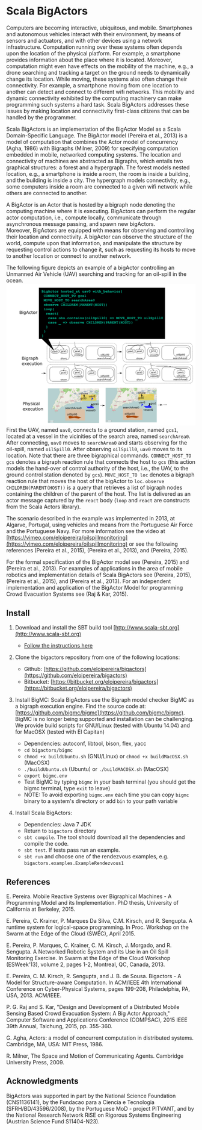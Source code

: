 
# Scala BigActors #
 
Computers are becoming interactive, ubiquitous, and mobile. Smartphones and autonomous vehicles interact with their environment, by means of sensors and actuators, 
and with other devices using a network infrastructure.
Computation running over these systems often depends upon the location of the physical platform. 
For example, a smartphone provides information about the place where it is located. 
Moreover, computation might even have effects on the mobility of the machine, e.g., a drone searching and tracking a target on the ground needs to dynamically change its location.
While moving, these systems also often change their connectivity.
For example, a smartphone moving from one location to another can detect and connect to different wifi networks.
This mobility and dynamic connectivity exhibited by the computing machinery can make programming such systems a hard task. 
Scala BigActors addresses these issues by making location and connectivity first-class citizens that can be handled by the programmer.

Scala BigActors is an implementation of the BigActor Model as a Scala Domain-Specific Language.
The BigActor model (Pereira et al., 2013) is a model of computation that combines the Actor model of concurrency (Agha, 1986) with Bigraphs (Milner, 2009) for specifying computation 
embedded in mobile, networked computing systems. 
The location and connectivity of machines are abstracted as Bigraphs, which entails two graphical structures: a forest and a hypergraph.
The forest models nested location, e.g., a smartphone is inside a room, the room is inside a building, and the building is inside a city. 
The hypergraph models connectivity, e.g., some computers inside a room are connected to a given wifi network while others are connected to another. 

A BigActor is an Actor that is hosted by a bigraph node denoting the computing machine where it is executing. 
BigActors can perform the regular actor computation, i.e., compute locally, communicate through asynchronous message passing, and spawn new bigActors.  
Moreover, BigActors are equipped with means for observing and controlling their location and connectivity.
A bigActor can observe the structure of the world, compute upon that information, and manipulate the structure by requesting control actions to change it, 
such as requesting its hosts to move to another location or connect to another network.   

The following figure depicts an example of a bigActor controlling an Unmanned Air Vehicle (UAV) searching and tracking for an oil-spill in the ocean.
![alt text](https://github.com/eloipereira/bigactors/raw/master/img/oilSpillWebSite.png "Oil-spill search and track")
First the UAV, named `uav0`, connects to a ground station, named `gcs1`, located at a vessel in the vicinities of the search area, named `searchArea0`.
After connecting, `uav0` moves to `searchArea0` and starts observing for the oil-spill, named `oilSpill0`.
After observing `oilSpill0`, `uav0` moves to its location.
Note that there are three bigraphical commands. `CONNECT_HOST_TO gcs` denotes a bigraph reaction rule that connects the host to `gcs` (this action models the hand-over of control authority of the host, i.e., the UAV, to the ground control station denoted by `gcs`).
`MOVE_HOST_TO loc` denotes a bigraph reaction rule that moves the host of the bigActor to `loc`.
`observe CHILDREN(PARENT(HOST))` is a query that retrieves a list of bigraph nodes containing the children of the parent of the host. The list is delivered as an actor message captured by the `react` body (`loop` and `react` are constructs from the Scala Actors library). 

The scenario described in the example was implemented in 2013, at Algarve, Portugal, using vehicles and means from the Portuguese Air Force and the Portuguese Navy. For more information see the video at [https://vimeo.com/eloipereira/oilspillmonitoring](https://vimeo.com/eloipereira/oilspillmonitoring) or see the following references (Pereira et al., 2015), (Pereira et al., 2013), and (Pereira, 2015).

For the formal specification of the BigActor model see (Pereira, 2015) and (Pereira et al., 2013).
For examples of applications in the area of mobile robotics and implementation details of Scala BigActors see (Pereira, 2015), (Pereira et al., 2015), and (Pereira et al., 2013).
For an independent implementation and application of the BigActor Model for programming Crowd Evacuation Systems see (Raj & Kar, 2015).

## Install ##

1. Download and install the SBT build tool [http://www.scala-sbt.org](http://www.scala-sbt.org)
    * [Follow the instructions here](http://www.scala-sbt.org/0.13/tutorial/Manual-Installation.html)

2. Clone the bigactors repository from one of the following locations:
    * Github: [https://github.com/eloipereira/bigactors](https://github.com/eloipereira/bigactors)
    * Bitbucket: [https://bitbucket.org/eloipereira/bigactors](https://bitbucket.org/eloipereira/bigactors)
    
3. Install BigMC: Scala BigActors use the Bigraph model checker BigMC as a bigraph execution engine. Find the source code at: [https://github.com/bigmc/bigmc](https://github.com/bigmc/bigmc). BigMC is no longer being supported and installation can be challenging. We provide build scripts for GNU/Linux (tested with Ubuntu 14.04) and for MacOSX (tested with El Capitan)
    * Dependencies: autoconf, libtool, bison, flex, yacc
    * `cd bigactors/bigmc`
    * `chmod +x buildUbuntu.sh` (GNU/Linux) or `chmod +x buildMacOSX.sh` (MacOSX)
    * `./buildUbuntu.sh` (Ubuntu) or `./buildMACOSX.sh` (MacOSX)
    * `export bigmc.env`
    * Test BigMC by typing `bigmc` in your bash terminal (you should get the bigmc terminal, type `exit` to leave)
    * NOTE: To avoid exporting `bigmc.env` each time you can copy `bigmc` binary to a system's directory or add `bin` to your path variable

4. Install Scala BigActors: 
    * Dependencies: Java 7 JDK
    * Return to `bigactors` directory
    * `sbt compile`. The tool should download all the dependencies and compile the code.
    * `sbt test`. If tests pass run an example.
    * `sbt run` and choose one of the rendezvous examples, e.g. `bigactors.examples.ExampleRendezvous1`

## References ##

E. Pereira. Mobile Reactive Systems over Bigraphical Machines - A Programming Model and its Implementation. PhD thesis, University of California at Berkeley, 2015.

E. Pereira, C. Krainer, P. Marques Da Silva, C.M. Kirsch, and R. Sengupta. A runtime system for logical-space programming. In Proc. Workshop on the Swarm at the Edge of the Cloud (SWEC), April 2015.

E. Pereira, P. Marques, C. Krainer, C. M. Kirsch, J. Morgado, and R. Sengupta. A Networked Robotic System and its Use in an Oil Spill Monitoring Exercise. In Swarm at the Edge of the Cloud Workshop (ESWeek'13), volume 2, pages 1-2, Montreal, QC, Canada, 2013.

E. Pereira, C. M. Kirsch, R. Sengupta, and J. B. de Sousa. Bigactors - A Model for Structure-aware Computation. In ACM/IEEE 4th International Conference on Cyber-Physical Systems, pages 199-208, Philadelphia, PA, USA, 2013. ACM/IEEE.

P. G. Raj and S. Kar, "Design and Development of a Distributed Mobile Sensing Based Crowd Evacuation System: A Big Actor Approach," Computer Software and Applications Conference (COMPSAC), 2015 IEEE 39th Annual, Taichung, 2015, pp. 355-360.

G. Agha, Actors: a model of concurrent computation in distributed systems. Cambridge, MA, USA: MIT Press, 1986.

R. Milner, The Space and Motion of Communicating Agents. Cambridge University Press, 2009.

## Acknowledgments ##

BigActors was supported in part by the National Science Foundation (CNS1136141), by the Fundacao para a Ciencia e Tecnologia
(SFRH/BD/43596/2008), by the Portuguese MoD - project PITVANT, and by the National Research Network RiSE on Rigorous Systems Engineering (Austrian Science Fund S11404-N23).
